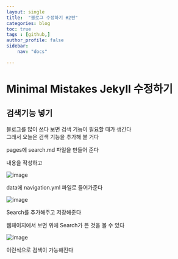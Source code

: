 ```yaml
---
layout: single
title:  "블로그 수정하기 #2편"
categories: blog
toc: true
tags : [github,]
author_profile: false
sidebar:
    nav: "docs"

---
```


# Minimal Mistakes Jekyll 수정하기

## 검색기능 넣기

블로그를 많이 쓰다 보면 검색 기능이 필요할 때가 생긴다<br>
그래서 오늘은 검색 기능을 추가해 볼 거다

pages에 search.md 파일을 만들어 준다

내용을 작성하고

![image](https://user-images.githubusercontent.com/99002828/152919753-20ac2690-06a7-40be-a14b-6bbc7e03b25c.png)


data에 navigation.yml 파일로 들어가준다 

![image](https://user-images.githubusercontent.com/99002828/152919855-87f8d416-5f16-4bbc-ba24-029cb3f20e98.png)

Search를 추가해주고 저장해준다 

웹페이지에서 보면 위에 Search가 뜬 것을 볼 수 있다 

![image](https://user-images.githubusercontent.com/99002828/152920701-5b8a5e66-d034-4e6c-86da-c191256d19ad.png)



이런식으로 검색이 가능해진다

